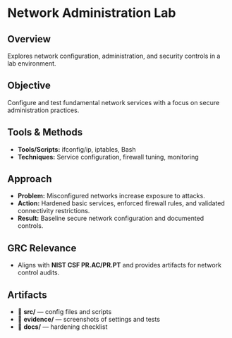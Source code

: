 # Network Administration Lab

## Overview
Explores network configuration, administration, and security controls in a lab environment.

## Objective
Configure and test fundamental network services with a focus on secure administration practices.

## Tools & Methods
- **Tools/Scripts:** ifconfig/ip, iptables, Bash
- **Techniques:** Service configuration, firewall tuning, monitoring

## Approach
- **Problem:** Misconfigured networks increase exposure to attacks.
- **Action:** Hardened basic services, enforced firewall rules, and validated connectivity restrictions.
- **Result:** Baseline secure network configuration and documented controls.

## GRC Relevance
- Aligns with **NIST CSF PR.AC/PR.PT** and provides artifacts for network control audits.

## Artifacts
- 📁 **src/** — config files and scripts
- 📁 **evidence/** — screenshots of settings and tests
- 📁 **docs/** — hardening checklist

